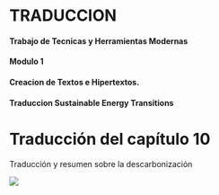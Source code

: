 # TRADUCCION 
#### Trabajo de Tecnicas y Herramientas Modernas <br>
#### Modulo 1 
#### Creacion de Textos e Hipertextos. <br>
#### Traduccion Sustainable Energy Transitions

# Traducción del capítulo 10
<p>Traducción y resumen sobre la descarbonización</p>

<a href="https://github.com/IgnacioGamba/Traduccion/blob/main/TRADUCCIONFINAL.pdf">
<img src= "https://user-images.githubusercontent.com/82124406/123165709-f51e3c80-d44a-11eb-8b6d-146b4aa9a0c5.png">
</a>
